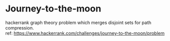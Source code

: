 # Journey-to-the-moon
hackerrank graph theory problem which merges disjoint sets for path compression.
<br />ref: https://www.hackerrank.com/challenges/journey-to-the-moon/problem
